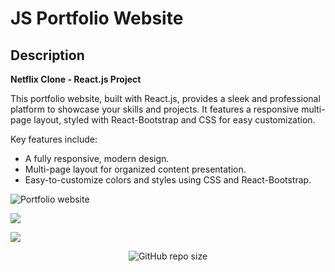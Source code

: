 # JS Portfolio Website

## Description
**Netflix Clone - React.js Project**  

This portfolio website, built with React.js, provides a sleek and professional platform to showcase your skills and projects. It features a responsive multi-page layout, styled with React-Bootstrap and CSS for easy customization.  

Key features include:  
- A fully responsive, modern design.  
- Multi-page layout for organized content presentation.  
- Easy-to-customize colors and styles using CSS and React-Bootstrap.

![Portfolio website](src/assets/screenshots/ss-one.png)

![](src/assets/screenshots/ss-two.png)

![](src/assets/screenshots/ss-three.png)

<div align="center">

![GitHub repo size](https://img.shields.io/github/repo-size/19sajib/portfolio?color=yellow)
</div>